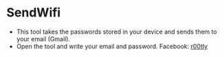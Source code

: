# SendWifi
* This tool takes the passwords stored in your device and sends them to your email (Gmail).
* Open the tool and write your email and password.
Facebook: [r00tly](https://www.facebook.com/r00tly)
